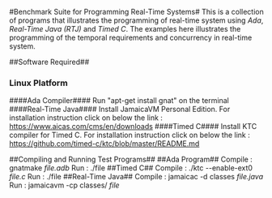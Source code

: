 #Benchmark Suite for Programming Real-Time Systems#
This is a collection of programs that illustrates the programming of real-time system using _Ada_, _Real-Time Java (RTJ)_ and _Timed C_. The examples here illustrates the programming of the temporal requirements and concurrency in real-time system. 

##Software Required##
### Linux Platform ###
####Ada Compiler####
Run "apt-get install gnat" on the terminal 
####Real-Time Java####
Install JamaicaVM Personal Edition. For installation instruction click on below the link :
https://www.aicas.com/cms/en/downloads
####Timed C####
Install KTC compiler for Timed C. For installation instruction click on below the link :
https://github.com/timed-c/ktc/blob/master/README.md

##Compiling and Running Test Programs##
##Ada Program##
Compile : gnatmake _file.adb_
Run : ./file
##Timed C##
Compile : ./ktc --enable-ext0 _file.c_
Run : ./file 
##Real-Time Java##
Compile : jamaicac -d classes _file.java_
Run : jamaicavm -cp classes/ _file_

